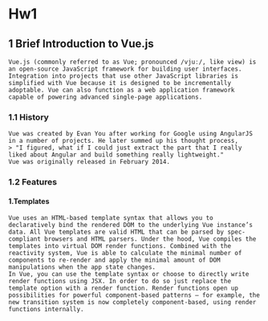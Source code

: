# Hw1

## 1 Brief Introduction to Vue.js
    Vue.js (commonly referred to as Vue; pronounced /vjuː/, like view) is an open-source JavaScript framework for building user interfaces. Integration into projects that use other JavaScript libraries is simplified with Vue because it is designed to be incrementally adoptable. Vue can also function as a web application framework capable of powering advanced single-page applications.

### 1.1 History
    Vue was created by Evan You after working for Google using AngularJS in a number of projects. He later summed up his thought process, 
    > "I figured, what if I could just extract the part that I really liked about Angular and build something really lightweight." 
    Vue was originally released in February 2014. 

### 1.2 Features
#### 1.Templates
    Vue uses an HTML-based template syntax that allows you to declaratively bind the rendered DOM to the underlying Vue instance’s data. All Vue templates are valid HTML that can be parsed by spec-compliant browsers and HTML parsers. Under the hood, Vue compiles the templates into virtual DOM render functions. Combined with the reactivity system, Vue is able to calculate the minimal number of components to re-render and apply the minimal amount of DOM manipulations when the app state changes. 
    In Vue, you can use the template syntax or choose to directly write render functions using JSX. In order to do so just replace the template option with a render function. Render functions open up possibilities for powerful component-based patterns — for example, the new transition system is now completely component-based, using render functions internally.